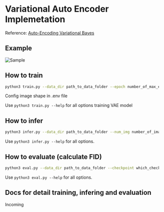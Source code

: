 # Variational Auto Encoder Implemetation

Reference: [Auto-Encoding Variational Bayes](https://arxiv.org/abs/1312.6114)

## Example
![Sample](https://github.com/ginlov/vae/blob/main/sample.png?raw=true)

## How to train
```bash
python3 train.py --data_dir path_to_data_folder --epoch number_of_max_epoch --lr learning_rate
```
Config image shape in .env file

Use ```python3 train.py --help``` for all options training VAE model

## How to infer
```bash
python3 infer.py --data_dir path_to_data_folder --num_img number_of_image_for_infering --checkpoint which_checkpoint_to_be_used
```
Use ```python3 infer.py --help``` for all options.

## How to evaluate (calculate FID)
```bash
python3 eval.py --data_dir path_to_data_folder --checkpoint which_checkpoint_to_be_used --batch_size bach_size
```
Use ```python3 eval.py --help``` for all options.

## Docs for detail training, infering and evaluation
Incoming
